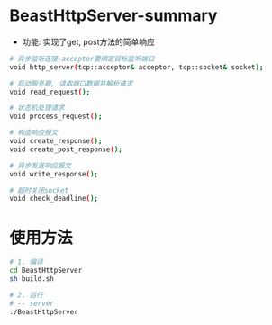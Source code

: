 # BeastHttpServer-summary
- 功能: 实现了get, post方法的简单响应
```bash
# 异步监听连接-acceptor要绑定目标监听端口
void http_server(tcp::acceptor& acceptor, tcp::socket& socket);

# 启动服务器, 读取端口数据并解析请求
void read_request();

# 状态机处理请求
void process_request();

# 构造响应报文
void create_response();
void create_post_response();

# 异步发送响应报文
void write_response();

# 超时关闭socket
void check_deadline();
```


# 使用方法
```bash
# 1. 编译
cd BeastHttpServer
sh build.sh

# 2. 运行
# -- server
./BeastHttpServer
```

